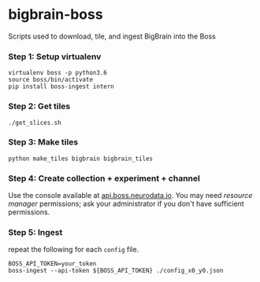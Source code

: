 # bigbrain-boss
Scripts used to download, tile, and ingest BigBrain into the Boss


### Step 1: Setup virtualenv

```
virtualenv boss -p python3.6
source boss/bin/activate
pip install boss-ingest intern
```

### Step 2: Get tiles

```
./get_slices.sh
```

### Step 3: Make tiles

```
python make_tiles bigbrain bigbrain_tiles
```

### Step 4: Create collection + experiment + channel
Use the console available at [api.boss.neurodata.io](https://api.boss.neurodata.io). You may need *resource manager*
permissions; ask your administrator if you don't have sufficient permissions.


### Step 5: Ingest
repeat the following for each `config` file.
```
BOSS_API_TOKEN=your_token
boss-ingest --api-token ${BOSS_API_TOKEN} ./config_x0_y0.json
```
